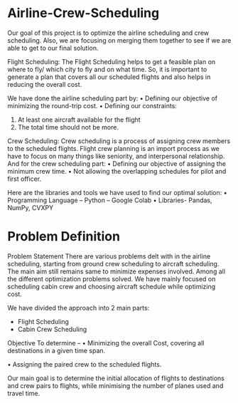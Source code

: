# Airline-Crew-Scheduling
Our goal of this project is to optimize the airline scheduling and crew scheduling. Also, we are focusing on merging them together to see if we are able to get to our final solution.

Flight Scheduling:
The Flight Scheduling helps to get a feasible plan on where to fly/ which city to fly and on what time. So, it is important to generate a plan that covers all our scheduled flights and also helps in reducing the overall cost.

We have done the airline scheduling part by:
•	Defining our objective of minimizing the round-trip cost.
•	Defining our constraints:
1.	At least one aircraft available for the flight
2.	The total time should not be more.

Crew Scheduling:
Crew scheduling is a process of assigning crew members to the scheduled flights. Flight crew planning is an import process as we have to focus on many things like seniority, and interpersonal relationship. 
And for the crew scheduling part:
•	Defining our objective of assigning the minimum crew time.
•	Not allowing the overlapping schedules for pilot and first officer.

Here are the libraries and tools we have used to find our optimal solution:
•	Programming Language – Python – Google Colab
•	Libraries- Pandas, NumPy, CVXPY

# Problem Definition
Problem Statement
There are various problems delt with in the airline scheduling, starting from ground crew scheduling to aircraft scheduling. The main aim still remains same to minimize expenses involved.
Among all the different optimization problems solved. We have mainly focused on scheduling cabin crew and choosing aircraft schedule while optimizing cost.

We have divided the approach into 2 main parts:
-	Flight Scheduling
-	Cabin Crew Scheduling

Objective
To determine –
•	Minimizing the overall Cost, covering all destinations in a given time span.

•	Assigning the paired crew to the scheduled flights.

Our main goal is to determine the initial allocation of flights to destinations and crew pairs to flights, while minimising the number of planes used and travel time. 

